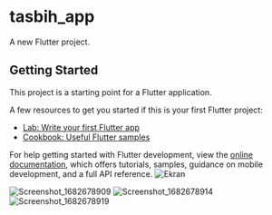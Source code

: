# tasbih_app

A new Flutter project.

## Getting Started

This project is a starting point for a Flutter application.

A few resources to get you started if this is your first Flutter project:

- [Lab: Write your first Flutter app](https://docs.flutter.dev/get-started/codelab)
- [Cookbook: Useful Flutter samples](https://docs.flutter.dev/cookbook)

For help getting started with Flutter development, view the
[online documentation](https://docs.flutter.dev/), which offers tutorials,
samples, guidance on mobile development, and a full API reference.
![Ekran](https://user-images.githubusercontent.com/106157055/235128150-25e1d374-687d-4fd3-acc9-d2f306302fc7.png)

![Screenshot_1682678909](https://user-images.githubusercontent.com/106157055/235128666-89cb1ce9-ec20-4c07-a185-9a46ced7bbee.png )
![Screenshot_1682678914](https://user-images.githubusercontent.com/106157055/235128698-b78384a2-c5e2-448c-895f-fd587ed66e89.png )
![Screenshot_1682678919](https://user-images.githubusercontent.com/106157055/235128732-5c0b9606-a1d8-4c25-b9eb-4c9956370540.png )
